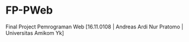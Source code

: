 # FP-PWeb
Final Project Pemrograman Web [16.11.0108 | Andreas Ardi Nur Pratomo | Universitas Amikom Yk]
